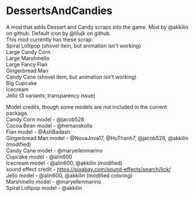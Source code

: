 # DessertsAndCandies
A mod that adds Dessert and Candy scraps into the game. Mod by @akkilin on github. Default icon by @lilujk on github.  
This mod currently has these scrap:  
Spiral Lollipop (shovel item, but animation isn't working)  
Large Candy Corn  
Large Marshmello  
Large Fancy Flan  
Gingerbread Man  
Candy Cane (shovel item, but animation isn't working)  
Big Cupcake  
Icecream  
Jello (3 variants; transparency issue)  
  
Model credits, though some models are not included in the current package.  
Candy Corn model - @jacob528  
Cocoa Bean model - @hemanskolla  
Flan model - @AshBadash  
Gingerbread Man model - @NovaJova17, @HoThanh7, @jacob528, @akkilin (modified)  
Candy Cane model - @maryellenmarino  
Cupcake model - @alin600  
Icecream model - @alin600, @akkilin (modified)  
  sound effect credit - https://pixabay.com/sound-effects/search/lick/  
Jello model - @alin600, @akkilin (modified coloring)  
Marshmello model - @maryellenmarino  
Spiral Lollipop model - @akkilin  
